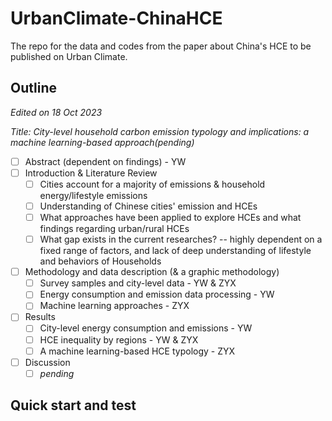 # UrbanClimate-ChinaHCE
The repo for the data and codes from the paper about China's HCE to be published on Urban Climate.

## Outline

*Edited on 18 Oct 2023*

*Title: City-level household carbon emission typology and implications: a machine learning-based approach(pending)*
- [ ] Abstract (dependent on findings) - YW
- [ ] Introduction & Literature Review
  - [ ] Cities account for a majority of emissions & household energy/lifestyle emissions
  - [ ] Understanding of Chinese cities' emission and HCEs
  - [ ] What approaches have been applied to explore HCEs and what findings regarding urban/rural HCEs
  - [ ] What gap exists in the current researches? -- highly dependent on a fixed range of factors, and lack of deep understanding of lifestyle and behaviors of Households
- [ ] Methodology and data description (& a graphic methodology)
  - [ ] Survey samples and city-level data - YW & ZYX
  - [ ] Energy consumption and emission data processing - YW
  - [ ] Machine learning approaches - ZYX
- [ ] Results
  - [ ] City-level energy consumption and emissions - YW
  - [ ] HCE inequality by regions - YW & ZYX
  - [ ] A machine learning-based HCE typology - ZYX
- [ ] Discussion
  - [ ] *pending*

## Quick start and test
